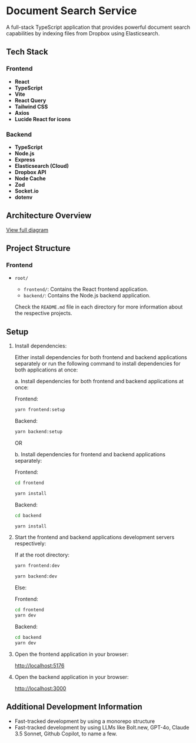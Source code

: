 # Document Search Service

A full-stack TypeScript application that provides powerful document search capabilities by indexing files from Dropbox using Elasticsearch.

## Tech Stack

### Frontend

- **React**
- **TypeScript**
- **Vite**
- **React Query**
- **Tailwind CSS**
- **Axios**
- **Lucide React for icons**

### Backend

- **TypeScript**
- **Node.js**
- **Express**
- **Elasticsearch (Cloud)**
- **Dropbox API**
- **Node Cache**
- **Zod**
- **Socket.io**
- **dotenv**

## Architecture Overview
[View full diagram](https://www.tldraw.com/ro/artnZgF6xhgra_V4H97ih?d=v136.-145.1620.818.zgTumpajI-KW58oLgCsux)

## Project Structure

### Frontend

- `root/`
  - `frontend/`: Contains the React frontend application.
  - `backend/`: Contains the Node.js backend application.

  Check the `README.md` file in each directory for more information about the respective projects.

## Setup

1. Install dependencies:

    Either install dependencies for both frontend and backend applications separately or run the following command to install dependencies for both applications at once:

    a. Install dependencies for both frontend and backend applications at once:

    Frontend:
    ```bash
    yarn frontend:setup
    ```
    Backend:
    ```bash
    yarn backend:setup
    ```

    OR

    b. Install dependencies for frontend and backend applications separately:

    Frontend:
    ```bash
    cd frontend
    ```

    ```bash
    yarn install
    ```

    Backend:
    ```bash
    cd backend
    ```

    ```bash
    yarn install
    ```

2. Start the frontend and backend applications development servers respectively:

    If at the root directory:

    ```bash
    yarn frontend:dev
    ```

    ```bash
    yarn backend:dev
    ```

    Else:

    Frontend:
    ```bash
    cd frontend
    yarn dev
    ```

    Backend:
    ```bash
    cd backend
    yarn dev
    ```

3. Open the frontend application in your browser:
  
    [http://localhost:5176](http://localhost:5176)

4. Open the backend application in your browser:
  
    [http://localhost:3000](http://localhost:3000)

## Additional Development Information
 - Fast-tracked development by using a monorepo structure
 - Fast-tracked development by using LLMs like Bolt.new, GPT-4o, Claude 3.5 Sonnet, Github Copilot, to name a few.
